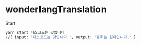 # wonderlangTranslation

Start 

```sh
yarn start 디스코드는 갓입니다
//{ input: '디스코드는 갓입니다.', output: '불화는 원더입니다.' }
```
